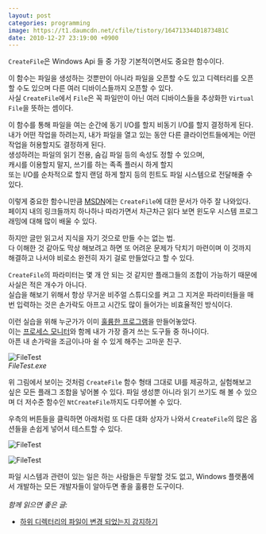 ```yaml
---
layout: post
categories: programming
image: https://t1.daumcdn.net/cfile/tistory/164713344D18734B1C
date: 2010-12-27 23:19:00 +0900
---
```


`CreateFile`은 Windows Api 들 중 가장 기본적이면서도 중요한 함수이다.  

이 함수는 파일을 생성하는 것뿐만이 아니라 파일을 오픈할 수도 있고 디렉터리를 오픈할 수도 있으며 다른 여러 디바이스들까지 오픈할 수 있다.  
사실 `CreateFile`에서 `File`은 꼭 파일만이 아닌 여러 디바이스들을 추상화한 `Virtual File`을 뜻하는 셈이다.

이 함수를 통해 파일을 여는 순간에 동기 I/O를 할지 비동기 I/O를 할지 결정하게 된다.  
내가 어떤 작업을 하려는지, 내가 파일을 열고 있는 동안 다른 클라이언트들에게는 어떤 작업을 허용할지도 결정하게 된다.  
생성하려는 파일의 읽기 전용, 숨김 파일 등의 속성도 정할 수 있으며,  
캐시를 이용할지 말지, 쓰기를 하는 족족 플러시 하게 할지  
또는 I/O를 순차적으로 할지 랜덤 하게 할지 등의 힌트도 파일 시스템으로 전달해줄 수 있다.

이렇게 중요한 함수니만큼 [MSDN](https://docs.microsoft.com/en-us/windows/win32/api/fileapi/nf-fileapi-createfilew)에는 `CreateFile`에 대한 문서가 아주 잘 나와있다.  
페이지 내의 링크들까지 하나하나 따라가면서 차근차근 읽다 보면 윈도우 시스템 프로그래밍에 대해 많이 배울 수 있다.

하지만 글만 읽고서 지식을 자기 것으로 만들 수는 없는 법.    
다 이해한 것 같아도 막상 해보려고 하면 또 어려운 문제가 닥치기 마련이며 이 것까지 해결하고 나서야 비로소 완전히 자기 걸로 만들었다고 할 수 있다.

`CreateFile`의 파라미터는 몇 개 안 되는 것 같지만 플래그들의 조합이 가능하기 때문에 사실은 적은 개수가 아니다.  
실습을 해보기 위해서 항상 무거운 비주얼 스튜디오를 켜고 그 지겨운 파라미터들을 매번 입력하는 것은 손가락도 아프고 시간도 많이 들어가는 비효율적인 방식이다.

이런 실습을 위해 누군가가 이미 [훌륭한 프로그램](https://github.com/ladislav-zezula/FileTest)을 만들어놓았다.  
이는 [프로세스 모니터](/essay/2011/01/14/프로세스-모니터-사용법.html)와 함께 내가 가장 즐겨 쓰는 도구들 중 하나이다.  
아픈 내 손가락을 조금이나마 쉴 수 있게 해주는 고마운 친구.

![FileTest](https://t1.daumcdn.net/cfile/tistory/164713344D18734B1C)  
*FileTest.exe*

위 그림에서 보이는 것처럼 `CreateFile` 함수 형태 그대로 UI를 제공하고, 실험해보고 싶은 모든 플래그 조합을 넣어볼 수 있다.
파일 생성뿐 아니라 읽기 쓰기도 해 볼 수 있으며 더 저수준 함수인 `NtCreateFile`까지도 다루어볼 수 있다.

우측의 버튼들을 클릭하면 아래처럼 또 다른 대화 상자가 나와서 `CreateFile`의 많은 옵션들을 손쉽게 넣어서 테스트할 수 있다.

![FileTest](https://t1.daumcdn.net/cfile/tistory/167C8B384D18739426)

![FileTest](https://t1.daumcdn.net/cfile/tistory/110DF8374D18739F1A)

파일 시스템과 관련이 있는 일은 하는 사람들은 두말할 것도 없고, Windows 플랫폼에서 개발하는 모든 개발자들이 알아두면 좋을 훌륭한 도구이다.
<br>
<br>
*함께 읽으면 좋은 글:*
* [하위 디렉터리의 파일이 변경 되었는지 감지하기](/essay/2010/12/20/하위-디렉터리의-파일이-변경-되었는지-감지하기.html)